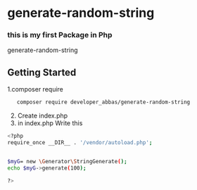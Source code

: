 # generate-random-string
### this is my first Package in Php 

generate-random-string 
## Getting Started
1.composer require 
```sh
   composer require developer_abbas/generate-random-string
   ```
   2. Create index.php
   3. in index.php Write this
```sh
<?php 
require_once __DIR__ . '/vendor/autoload.php';


$myG= new \Generator\StringGenerate();
echo $myG->generate(100);

?>
   ```

